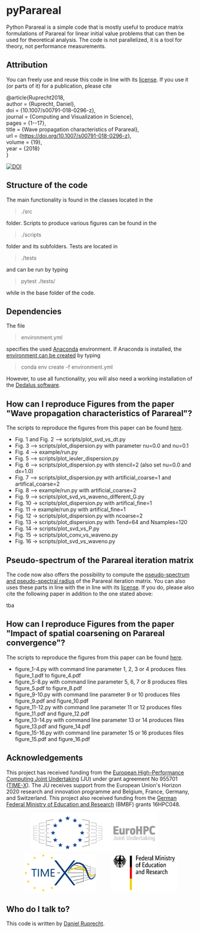 pyParareal
============

Python Parareal is a simple code that is mostly useful to produce matrix formulations of Parareal for linear initial value problems that can then be used for theoretical analysis. The code is not parallelized, it is a tool for theory, not performance measurements. 

Attribution
-----------
You can freely use and reuse this code in line with its [license](https://github.com/Parallel-in-Time/pyParareal/blob/4d4e59aa1efcf62b0eca206e20517ebd67b5afc9/LICENSE).
If you use it (or parts of it) for a publication, please cite

@article{Ruprecht2018,  
  author = {Ruprecht, Daniel},  
  doi = {10.1007/s00791-018-0296-z},  
  journal = {Computing and Visualization in Science},  
  pages = {1--17},  
  title = {Wave propagation characteristics of Parareal},  
  url = {https://doi.org/10.1007/s00791-018-0296-z},  
  volume = {19},  
  year = {2018}  
}

[![DOI](https://zenodo.org/badge/DOI/10.5281/zenodo.1012274.svg)](https://doi.org/10.5281/zenodo.1012274)

Structure of the code
-----------------
The main functionality is found in the classes located in the 

> ./src

folder. Scripts to produce various figures can be found in the

> ./scripts

folder and its subfolders. Tests are located in

> ./tests

and can be run by typing

> pytest ./tests/

while in the base folder of the code.

Dependencies
-----------------

The file 

> environment.yml

specifies the used [Anaconda](https://www.anaconda.com/) environment. If Anaconda is installed, the [environment can be created](https://docs.conda.io/projects/conda/en/latest/user-guide/tasks/manage-environments.html) by typing

> conda env create -f environment.yml

However, to use all functionality, you will also need a working installation of the [Dedalus software](https://dedalus-project.readthedocs.io/en/latest/pages/installation.html).

How can I reproduce Figures from the paper "Wave propagation characteristics of Parareal"?
-----------------

The scripts to reproduce the figures from this paper can be found [here](scripts/computing_and_visualization_in_science_2018).

 - Fig. 1 and Fig. 2 --> scripts/plot_svd_vs_dt.py
 - Fig. 3 --> scripts/plot_dispersion.py with parameter nu=0.0 and nu=0.1
 - Fig. 4 --> example/run.py
 - Fig. 5 --> scripts/plot_ieuler_dispersion.py
 - Fig. 6 --> scripts/plot_dispersion.py with stencil=2 (also set nu=0.0 and dx=1.0)
 - Fig. 7 --> scripts/plot_dispersion.py with artificial_coarse=1 and artifical_coarse=2
 - Fig. 8 --> example/run.py with artificial_coarse=2
 - Fig. 9 --> scripts/plot_svd_vs_waveno_different_G.py
 - Fig. 10 -> scripts/plot_dispersion.py with artifical_fine=1
 - Fig. 11 -> example/run.py with artifical_fine=1
 - Fig. 12 -> scripts/plot_dispersion.py with ncoarse=2
 - Fig. 13 -> scripts/plot_dispersion.py with Tend=64 and Nsamples=120
 - Fig. 14 -> scripts/plot_svd_vs_P.py
 - Fig. 15 -> scripts/plot_conv_vs_waveno.py
 - Fig. 16 -> scripts/plot_svd_vs_waveno.py

Pseudo-spectrum of the Parareal iteration matrix
-----------------
The code now also offers the possibility to compute the [pseudo-spectrum and pseudo-spectral radius](https://doi.org/10.1007/978-3-662-03972-4_6) of the Parareal iteration matrix.
You can also uses these parts in line with the in line with its [license](https://github.com/Parallel-in-Time/pyParareal/blob/4d4e59aa1efcf62b0eca206e20517ebd67b5afc9/LICENSE).
If you do, please also cite the following paper in addition to the one stated above:

tba

How can I reproduce Figures from the paper "Impact of spatial coarsening on Parareal convergence"?
-----------------

The scripts to reproduce the figures from this paper can be found [here](scripts/pseudo-spectrum).

 - figure_1-4.py with command line parameter 1, 2, 3 or 4 produces files figure_1.pdf to figure_4.pdf
 - figure_5-8.py with command line parameter 5, 6, 7 or 8 produces files figure_5.pdf to figure_8.pdf
 - figure_9-10.py with command line parameter 9 or 10 produces files figure_9.pdf and figure_10.pdf
 - figure_11-12.py with command line parameter 11 or 12 produces files figure_11.pdf and figure_12.pdf
 - figure_13-14.py with command line parameter 13 or 14 produces files figure_13.pdf and figure_14.pdf
 - figure_15-16.py with command line parameter 15 or 16 produces files figure_15.pdf and figure_16.pdf
   
## Acknowledgements

This project has received funding from the [European High-Performance
Computing Joint Undertaking](https://eurohpc-ju.europa.eu/) (JU) under
grant agreement No 955701 ([TIME-X](https://www.time-x-eurohpc.eu/)).
The JU receives support from the European Union's Horizon 2020 research
and innovation programme and Belgium, France, Germany, and Switzerland.
This project also received funding from the [German Federal Ministry of
Education and Research](https://www.bmbf.de/bmbf/en/home/home_node.html)
(BMBF) grants  16HPC048.

<p align="center">
  <img src="./img/EuroHPC.jpg" height="105"/> &nbsp;&nbsp;&nbsp;&nbsp;&nbsp;&nbsp;&nbsp;&nbsp;
  <img src="./img/LogoTime-X.png" height="105" /> &nbsp;&nbsp;&nbsp;&nbsp;&nbsp;&nbsp;&nbsp;&nbsp;
  <img src="./img/BMBF_gefoerdert_2017_en.jpg" height="105" />
</p>

Who do I talk to?
-----------------

This code is written by [Daniel Ruprecht](https://www.mat.tuhh.de/home/druprecht/?homepage_id=druprecht).
